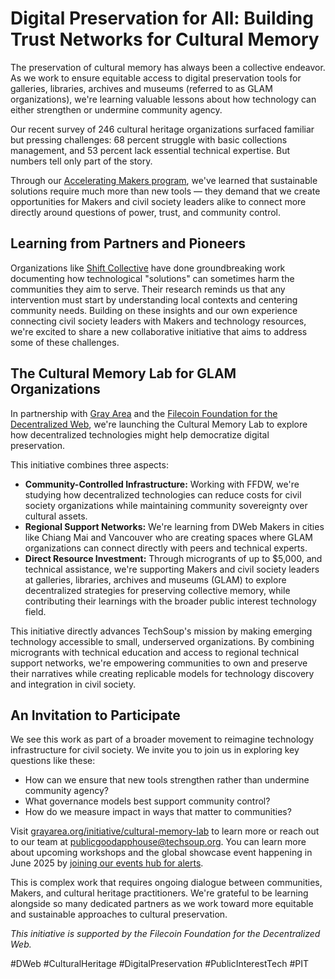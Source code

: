 # **Digital Preservation for All: Building Trust Networks for Cultural Memory**

The preservation of cultural memory has always been a collective endeavor. As we work to ensure equitable access to digital preservation tools for galleries, libraries, archives and museums (referred to as GLAM organizations), we're learning valuable lessons about how technology can either strengthen or undermine community agency.

Our recent survey of 246 cultural heritage organizations surfaced familiar but pressing challenges: 68 percent struggle with basic collections management, and 53 percent lack essential technical expertise. But numbers tell only part of the story. 

Through our [Accelerating Makers program](https://acceleratingmakers.publicgoodapphouse.org/), we've learned that sustainable solutions require much more than new tools — they demand that we create opportunities for Makers and civil society leaders alike to connect more directly around questions of power, trust, and community control.

## **Learning from Partners and Pioneers**

Organizations like [Shift Collective](https://www.shiftcollective.us/ffdw) have done groundbreaking work documenting how technological "solutions" can sometimes harm the communities they aim to serve. Their research reminds us that any intervention must start by understanding local contexts and centering community needs. Building on these insights and our own experience connecting civil society leaders with Makers and technology resources, we're excited to share a new collaborative initiative that aims to address some of these challenges.

## **The Cultural Memory Lab for GLAM Organizations**

In partnership with [Gray Area](https://grayarea.org/initiative/cultural-memory-lab/) and the [Filecoin Foundation for the Decentralized Web](https://ffdweb.org/), we're launching the Cultural Memory Lab to explore how decentralized technologies might help democratize digital preservation. 

This initiative combines three aspects:

* **Community-Controlled Infrastructure:** Working with FFDW, we're studying how decentralized technologies can reduce costs for civil society organizations while maintaining community sovereignty over cultural assets.  
* **Regional Support Networks:** We're learning from DWeb Makers in cities like Chiang Mai and Vancouver who are creating spaces where GLAM organizations can connect directly with peers and technical experts.   
* **Direct Resource Investment:** Through microgrants of up to $5,000, and technical assistance, we're supporting Makers and civil society leaders at galleries, libraries, archives and museums (GLAM) to explore decentralized strategies for preserving collective memory, while contributing their learnings with the broader public interest technology field.

This initiative directly advances TechSoup's mission by making emerging technology accessible to small, underserved organizations. By combining microgrants with technical education and access to regional technical support networks, we're empowering communities to own and preserve their narratives while creating replicable models for technology discovery and integration in civil society.

## **An Invitation to Participate**

We see this work as part of a broader movement to reimagine technology infrastructure for civil society. We invite you to join us in exploring key questions like these:

* How can we ensure that new tools strengthen rather than undermine community agency?  
* What governance models best support community control?  
* How do we measure impact in ways that matter to communities?

Visit [grayarea.org/initiative/cultural-memory-lab](http://grayarea.org/initiative/cultural-memory-lab) to learn more or reach out to our team at [publicgoodapphouse@techsoup.org](mailto:publicgoodapphouse@techsoup.org). You can learn more about upcoming workshops and the global showcase event happening in June 2025 by [joining our events hub for alerts](https://events.techsoup.org/public-good-app-house/).

This is complex work that requires ongoing dialogue between communities, Makers, and cultural heritage practitioners. We're grateful to be learning alongside so many dedicated partners as we work toward more equitable and sustainable approaches to cultural preservation.

*This initiative is supported by the Filecoin Foundation for the Decentralized Web.*

\#DWeb \#CulturalHeritage \#DigitalPreservation \#PublicInterestTech \#PIT
